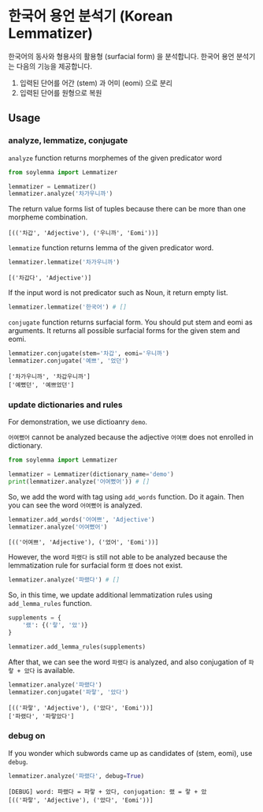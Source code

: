 # 한국어 용언 분석기 (Korean Lemmatizer)

한국어의 동사와 형용사의 활용형 (surfacial form) 을 분석합니다. 한국어 용언 분석기는 다음의 기능을 제공합니다.

1. 입력된 단어를 어간 (stem) 과 어미 (eomi) 으로 분리
1. 입력된 단어를 원형으로 복원

## Usage

### analyze, lemmatize, conjugate

`analyze` function returns morphemes of the given predicator word

```python
from soylemma import Lemmatizer

lemmatizer = Lemmatizer()
lemmatizer.analyze('차가우니까')
```

The return value forms list of tuples because there can be more than one morpheme combination.

```
[(('차갑', 'Adjective'), ('우니까', 'Eomi'))]
```

`lemmatize` function returns lemma of the given predicator word.

```python
lemmatizer.lemmatize('차가우니까')
```

```
[('차갑다', 'Adjective')]
```

If the input word is not predicator such as Noun, it return empty list.

```python
lemmatizer.lemmatize('한국어') # []
```

`conjugate` function returns surfacial form. You should put stem and eomi as arguments. It returns all possible surfacial forms for the given stem and eomi.

```python
lemmatizer.conjugate(stem='차갑', eomi='우니까')
lemmatizer.conjugate('예쁘', '었던')
```

```
['차가우니까', '차갑우니까']
['예뻤던', '예쁘었던']
```

### update dictionaries and rules

For demonstration, we use dictioanry `demo`.

`어여뻤어` cannot be analyzed because the adjective `어여쁘` does not enrolled in dictionary.

```python
from soylemma import Lemmatizer

lemmatizer = Lemmatizer(dictionary_name='demo')
print(lemmatizer.analyze('어여뻤어')) # []
```

So, we add the word with tag using `add_words` function. Do it again. Then you can see the word `어여뻤어` is analyzed.

```python
lemmatizer.add_words('어여쁘', 'Adjective')
lemmatizer.analyze('어여뻤어')
```

```
[(('어여쁘', 'Adjective'), ('었어', 'Eomi'))]
```

However, the word `파랬다` is still not able to be analyzed because the lemmatization rule for surfacial form `랬` does not exist.

```python
lemmatizer.analyze('파랬다') # []
```

So, in this time, we update additional lemmatization rules using `add_lemma_rules` function.

```python
supplements = {
    '랬': {('랗', '았')}
}

lemmatizer.add_lemma_rules(supplements)
```

After that, we can see the word `파랬다` is analyzed, and also conjugation of `파랗 + 았다` is available.

```python
lemmatizer.analyze('파랬다')
lemmatizer.conjugate('파랗', '았다')
```

```
[(('파랗', 'Adjective'), ('았다', 'Eomi'))]
['파랬다', '파랗았다']
```

### debug on

If you wonder which subwords came up as candidates of (stem, eomi), use `debug`.

```python
lemmatizer.analyze('파랬다', debug=True)
```

```
[DEBUG] word: 파랬다 = 파랗 + 았다, conjugation: 랬 = 랗 + 았
[(('파랗', 'Adjective'), ('았다', 'Eomi'))]
```